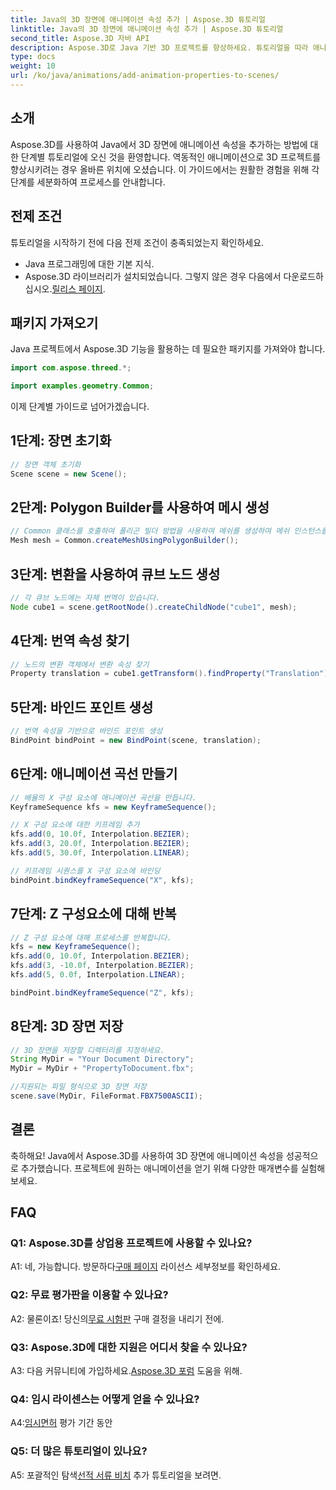 ```yaml
---
title: Java의 3D 장면에 애니메이션 속성 추가 | Aspose.3D 튜토리얼
linktitle: Java의 3D 장면에 애니메이션 속성 추가 | Aspose.3D 튜토리얼
second_title: Aspose.3D 자바 API
description: Aspose.3D로 Java 기반 3D 프로젝트를 향상하세요. 튜토리얼을 따라 애니메이션 속성을 원활하게 추가하세요.
type: docs
weight: 10
url: /ko/java/animations/add-animation-properties-to-scenes/
---
```

## 소개

Aspose.3D를 사용하여 Java에서 3D 장면에 애니메이션 속성을 추가하는 방법에 대한 단계별 튜토리얼에 오신 것을 환영합니다. 역동적인 애니메이션으로 3D 프로젝트를 향상시키려는 경우 올바른 위치에 오셨습니다. 이 가이드에서는 원활한 경험을 위해 각 단계를 세분화하여 프로세스를 안내합니다.

## 전제 조건

튜토리얼을 시작하기 전에 다음 전제 조건이 충족되었는지 확인하세요.

- Java 프로그래밍에 대한 기본 지식.
-  Aspose.3D 라이브러리가 설치되었습니다. 그렇지 않은 경우 다음에서 다운로드하십시오.[릴리스 페이지](https://releases.aspose.com/3d/java/).

## 패키지 가져오기

Java 프로젝트에서 Aspose.3D 기능을 활용하는 데 필요한 패키지를 가져와야 합니다.

```java
import com.aspose.threed.*;

import examples.geometry.Common;
```

이제 단계별 가이드로 넘어가겠습니다.

## 1단계: 장면 초기화

```java
// 장면 객체 초기화
Scene scene = new Scene();
```

## 2단계: Polygon Builder를 사용하여 메시 생성

```java
// Common 클래스를 호출하여 폴리곤 빌더 방법을 사용하여 메쉬를 생성하여 메쉬 인스턴스를 설정합니다.
Mesh mesh = Common.createMeshUsingPolygonBuilder();
```

## 3단계: 변환을 사용하여 큐브 노드 생성

```java
// 각 큐브 노드에는 자체 번역이 있습니다.
Node cube1 = scene.getRootNode().createChildNode("cube1", mesh);
```

## 4단계: 번역 속성 찾기

```java
// 노드의 변환 객체에서 변환 속성 찾기
Property translation = cube1.getTransform().findProperty("Translation");
```

## 5단계: 바인드 포인트 생성

```java
// 번역 속성을 기반으로 바인드 포인트 생성
BindPoint bindPoint = new BindPoint(scene, translation);
```

## 6단계: 애니메이션 곡선 만들기

```java
// 배율의 X 구성 요소에 애니메이션 곡선을 만듭니다.
KeyframeSequence kfs = new KeyframeSequence();

// X 구성 요소에 대한 키프레임 추가
kfs.add(0, 10.0f, Interpolation.BEZIER);
kfs.add(3, 20.0f, Interpolation.BEZIER);
kfs.add(5, 30.0f, Interpolation.LINEAR);

// 키프레임 시퀀스를 X 구성 요소에 바인딩
bindPoint.bindKeyframeSequence("X", kfs);
```

## 7단계: Z 구성요소에 대해 반복

```java
// Z 구성 요소에 대해 프로세스를 반복합니다.
kfs = new KeyframeSequence();
kfs.add(0, 10.0f, Interpolation.BEZIER);
kfs.add(3, -10.0f, Interpolation.BEZIER);
kfs.add(5, 0.0f, Interpolation.LINEAR);

bindPoint.bindKeyframeSequence("Z", kfs);
```

## 8단계: 3D 장면 저장

```java
// 3D 장면을 저장할 디렉터리를 지정하세요.
String MyDir = "Your Document Directory";
MyDir = MyDir + "PropertyToDocument.fbx";

//지원되는 파일 형식으로 3D 장면 저장
scene.save(MyDir, FileFormat.FBX7500ASCII);
```

## 결론

축하해요! Java에서 Aspose.3D를 사용하여 3D 장면에 애니메이션 속성을 성공적으로 추가했습니다. 프로젝트에 원하는 애니메이션을 얻기 위해 다양한 매개변수를 실험해보세요.

## FAQ

### Q1: Aspose.3D를 상업용 프로젝트에 사용할 수 있나요?

 A1: 네, 가능합니다. 방문하다[구매 페이지](https://purchase.aspose.com/buy) 라이선스 세부정보를 확인하세요.

### Q2: 무료 평가판을 이용할 수 있나요?

 A2: 물론이죠! 당신의[무료 시험판](https://releases.aspose.com/) 구매 결정을 내리기 전에.

### Q3: Aspose.3D에 대한 지원은 어디서 찾을 수 있나요?

 A3: 다음 커뮤니티에 가입하세요.[Aspose.3D 포럼](https://forum.aspose.com/c/3d/18) 도움을 위해.

### Q4: 임시 라이센스는 어떻게 얻을 수 있나요?

 A4:[임시면허](https://purchase.aspose.com/temporary-license/) 평가 기간 동안

### Q5: 더 많은 튜토리얼이 있나요?

 A5: 포괄적인 탐색[선적 서류 비치](https://reference.aspose.com/3d/java/) 추가 튜토리얼을 보려면.
